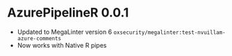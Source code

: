 # AzurePipelineR 0.0.1

* Updated to MegaLinter version 6 `oxsecurity/megalinter:test-nvuillam-azure-comments`
* Now works with Native R pipes
